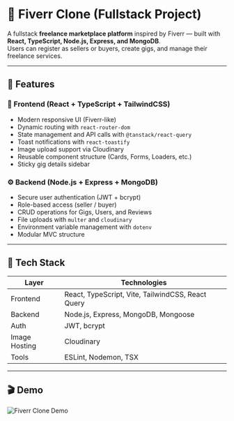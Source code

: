 # 🎨 Fiverr Clone (Fullstack Project)

A fullstack **freelance marketplace platform** inspired by Fiverr — built with **React, TypeScript, Node.js, Express, and MongoDB**.  
Users can register as sellers or buyers, create gigs, and manage their freelance services.

---

## 🚀 Features

### 🧠 Frontend (React + TypeScript + TailwindCSS)

- Modern responsive UI (Fiverr-like)
- Dynamic routing with `react-router-dom`
- State management and API calls with `@tanstack/react-query`
- Toast notifications with `react-toastify`
- Image upload support via Cloudinary
- Reusable component structure (Cards, Forms, Loaders, etc.)
- Sticky gig details sidebar

### ⚙️ Backend (Node.js + Express + MongoDB)

- Secure user authentication (JWT + bcrypt)
- Role-based access (seller / buyer)
- CRUD operations for Gigs, Users, and Reviews
- File uploads with `multer` and `cloudinary`
- Environment variable management with `dotenv`
- Modular MVC structure

---

## 🧩 Tech Stack

| Layer         | Technologies                                      |
| ------------- | ------------------------------------------------- |
| Frontend      | React, TypeScript, Vite, TailwindCSS, React Query |
| Backend       | Node.js, Express, MongoDB, Mongoose               |
| Auth          | JWT, bcrypt                                       |
| Image Hosting | Cloudinary                                        |
| Tools         | ESLint, Nodemon, TSX                              |

---

## 🎬 Demo

![Fiverr Clone Demo](./fiverr.clone.gif)
